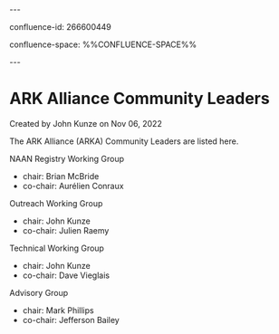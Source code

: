 \---

confluence-id: 266600449

confluence-space: %%CONFLUENCE-SPACE%%

\---

ARK Alliance Community Leaders
==============================

Created by John Kunze on Nov 06, 2022

The ARK Alliance (ARKA) Community Leaders are listed here.

NAAN Registry Working Group

*   chair: Brian McBride
*   co-chair: Aurélien Conraux

Outreach Working Group

*   chair: John Kunze
*   co-chair: Julien Raemy

Technical Working Group

*   chair: John Kunze
*   co-chair: Dave Vieglais

Advisory Group

*   chair: Mark Phillips
*   co-chair: Jefferson Bailey